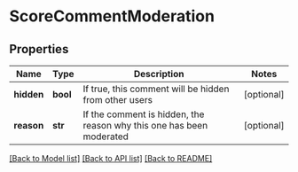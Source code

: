 # ScoreCommentModeration

## Properties
Name | Type | Description | Notes
------------ | ------------- | ------------- | -------------
**hidden** | **bool** | If true, this comment will be hidden from other users | [optional] 
**reason** | **str** | If the comment is hidden, the reason why this one has been moderated | [optional] 

[[Back to Model list]](../README.md#documentation-for-models) [[Back to API list]](../README.md#documentation-for-api-endpoints) [[Back to README]](../README.md)


